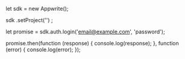 let sdk = new Appwrite();

sdk
    .setProject('')
;

let promise = sdk.auth.login('email@example.com', 'password');

promise.then(function (response) {
    console.log(response);
}, function (error) {
    console.log(error);
});